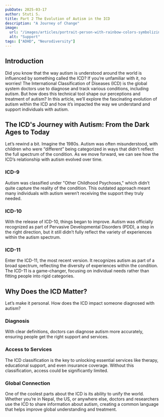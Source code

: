 ```yaml
---
pubDate: 2025-03-17
author: Stuti S.
title: Part 2 The Evolution of Autism in the ICD
description: "A Journey of Change" 
image:
  url: "/images/articles/portrait-person-with-rainbow-colors-symbolizing-thoughts-adhd-brain_23-2151475594.jpg"
  alt: "Support"
tags: ["ADHD", "Neurodiversity"]
---
```



## Introduction  
Did you know that the way autism is understood around the world is influenced by something called the ICD? If you’re unfamiliar with it, no worries! The International Classification of Diseases (ICD) is the global system doctors use to diagnose and track various conditions, including autism. But how does this technical tool shape our perceptions and treatment of autism? In this article, we’ll explore the fascinating evolution of autism within the ICD and how it’s impacted the way we understand and support individuals with autism.

## The ICD's Journey with Autism: From the Dark Ages to Today  
Let’s rewind a bit. Imagine the 1980s. Autism was often misunderstood, with children who were “different” being categorized in ways that didn’t reflect the full spectrum of the condition. As we move forward, we can see how the ICD’s relationship with autism evolved over time.

### ICD-9  
Autism was classified under "Other Childhood Psychoses," which didn’t quite capture the reality of the condition. This outdated approach meant many individuals with autism weren’t receiving the support they truly needed.

### ICD-10  
With the release of ICD-10, things began to improve. Autism was officially recognized as part of Pervasive Developmental Disorders (PDD), a step in the right direction, but it still didn’t fully reflect the variety of experiences within the autism spectrum.

### ICD-11  
Enter the ICD-11, the most recent version. It recognizes autism as part of a broad spectrum, reflecting the diversity of experiences within the condition. The ICD-11 is a game-changer, focusing on individual needs rather than fitting people into rigid categories.

## Why Does the ICD Matter?  
Let’s make it personal. How does the ICD impact someone diagnosed with autism?

### Diagnosis  
With clear definitions, doctors can diagnose autism more accurately, ensuring people get the right support and services.

### Access to Services  
The ICD classification is the key to unlocking essential services like therapy, educational support, and even insurance coverage. Without this classification, access could be significantly limited.

### Global Connection  
One of the coolest parts about the ICD is its ability to unify the world. Whether you’re in Nepal, the US, or anywhere else, doctors and researchers use the ICD to share information about autism, creating a common language that helps improve global understanding and treatment.
